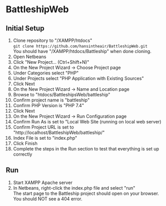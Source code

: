 # BattleshipWeb


## Initial Setup
1. Clone repository to "<path>/XAMPP/htdocs"  
    `git clone https://github.com/hansintheair/BattleshipWeb.git`  
    You should have "<path>/XAMPP/htdocs/Battleship" when done cloning.
2. Open Netbeans
3. Click "New Project... (Ctrl+Shift+N)"
4. On the New Project Wizard -> Choose Project page
  5. Under Categories select "PHP"
  6. Under Projects select "PHP Application with Existing Sources"
  7. Click Next
8. On the New Project Wizard -> Name and Location page
  9. Browse to "htdocs/BattleshipsWeb/battleship"
  10. Confirm project name is "battleship"
  11. Confirm PHP Version is "PHP 7.4"
  12. Click Next
13. On the New Project Wizard -> Run Configuration page
  14. Confirm Run As is set to "Local Web Site (running on local web server)
  15. Confirm Project URL is set to "http://localhost/BattleshipWeb/battleship/"
  16. Index File is set to "index.php"
  17. Click Finish
18. Complete the steps in the Run section to test that everything is set up correctly

## Run
1. Start XAMPP Apache server
2. In Netbeans, right-click the index.php file and select "run"  
    The start page to the Battleship project should open on your browser.  
    You should NOT see a 404 error.
